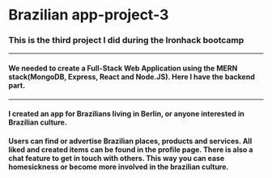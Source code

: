 # **Brazilian app-project-3** 
### This is the third project I did during the Ironhack bootcamp
---

#### We needed to create a Full-Stack Web Application using the MERN stack(MongoDB, Express, React and Node.JS). Here I have the backend part.
---
#### I created an app for Brazilians living in Berlin, or anyone interested in Brazilian culture.
#### Users can find or advertise Brazilian places, products and services. All liked and created items can be found in the profile page. There is also a chat feature to get in touch with others. This way you can ease homesickness or become more involved in the brazilian culture.
